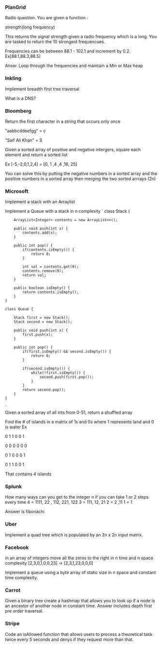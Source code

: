 ### PlanGrid

Radio question. You are given a function :


strength(long frequency)


This returns the signal strength given a radio frequency which is a long. You are tasked to return the 10 strongest frequencues.

Frequencies can be between 88.1 - 102.1 and increment by 0.2. Ex[88.1,88.3,88.5]


Answ: Loop through the frequencies and maintain a Min or Max heap



### Inkling 

Implement breadth first tree traversal

What is a DNS?



### Bloomberg

Return the first character in a string that occurs only once

"aabbcddeefgg" = c

"Saif Ali Khan" = S


Given a sorted array of positive and negative intergers, square each element and return a sorted list


Ex [-5,-2,0,1,2,4] = [0, 1 ,4 ,4 ,16, 25]


You can solve this by putting the negative numbers in a sorted array and the positive numbers in a sorted array then merging the two sorted arrrays (2n)


### Microsoft

Implement a stack with an Arraylist

Implement a Queue with a stack in n complexity
`    class Stack {

        ArrayList<Integer> contents = new ArrayList<>();

        public void push(int x) {
            contents.add(x);
        }

        public int pop() {
            if(contents.isEmpty()) {
                return 0;
            }

            int val = contents.get(0);
            contents.remove(0);
            return val;
        }

        public boolean isEmpty() {
            return contents.isEmpty();
        }
    }

    class Queue {

        Stack first = new Stack();
        Stack second = new Stack();

        public void push(int x) {
            first.push(x);
        }

        public int pop() {
            if(first.isEmpty() && second.isEmpty()) {
                return 0;
            }

            if(second.isEmpty()) {
                while(!first.isEmpty()) {
                    second.push(first.pop());
                }
            }
            return second.pop();
        }
    }
`   
Given a sorted array of all ints from 0-51, return a shuffled array


Find the # of islands in a matrix of 1s and 0s where 1 represents land and 0 is water
Ex  

0 1 1 0 0 1

0 0 0 0 0 0

0 1 0 0 0 1

0 1 1 0 0 1 

That contains 4 islands

### Splunk

How many ways can you get to the integer n if you can take 1 or 2 steps every time
4 = 1111, 22 , 112, 221, 122 
3 = 111, 12, 21
2 = 2 ,11
1 = 1

Answer is fibonachi 

### Uber

Implement a quad tree which is populated by an 2n x 2n input matrix.

### Facebook
in an array of integers move all the zeros to the right in n time and n space complexity
[2,3,0,1,0,0,23] -> [2,3,1,23,0,0,0]

Implement a queue using a byte array of static size in n space and constant time complexity. 

### Carrot

Given a binary tree create a hashmap that allows you to look up if a node is an ancestor of another node in constant time. Answer includes depth first pre order traversal.

### Stripe 

Code an isAllowed function that allows users to process a theoretical task twice every 5 seconds and denys if they request more than that. 
